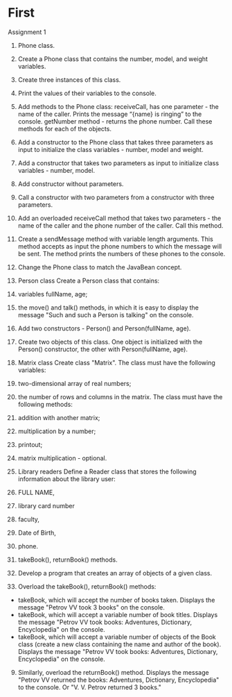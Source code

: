 # First
Assignment 1
1. Phone class.
1.	Create a Phone class that contains the number, model, and weight variables.
2.	Create three instances of this class.
3.	Print the values of their variables to the console.
4.	Add methods to the Phone class: receiveCall, has one parameter - the name of the caller. Prints the message “{name} is ringing” to the console. getNumber method - returns the phone number. Call these methods for each of the objects.
5.	Add a constructor to the Phone class that takes three parameters as input to initialize the class variables - number, model and weight.
6.	Add a constructor that takes two parameters as input to initialize class variables - number, model.
7.	Add constructor without parameters.
8.	Call a constructor with two parameters from a constructor with three parameters.
9.	Add an overloaded receiveCall method that takes two parameters - the name of the caller and the phone number of the caller. Call this method.
10.	Create a sendMessage method with variable length arguments. This method accepts as input the phone numbers to which the message will be sent. The method prints the numbers of these phones to the console.
11.	Change the Phone class to match the JavaBean concept. 

2. Person class
Create a Person class that contains:
1.	variables fullName, age;
2.	the move() and talk() methods, in which it is easy to display the message "Such and such a Person is talking" on the console.
3.	Add two constructors - Person() and Person(fullName, age).
4.	Create two objects of this class. One object is initialized with the Person() constructor, the other with Person(fullName, age).

3. Matrix class
Create class "Matrix". The class must have the following variables:
1.	two-dimensional array of real numbers;
2.	the number of rows and columns in the matrix.
The class must have the following methods:

1.	addition with another matrix;
2.	multiplication by a number;
3.	printout;
4.	matrix multiplication - optional.
4. Library readers
Define a Reader class that stores the following information about the library user:
1.	FULL NAME,
2.	library card number
3.	faculty,
4.	Date of Birth,
5.	phone.
6.	takeBook(), returnBook() methods.
7.	Develop a program that creates an array of objects of a given class.
8.	Overload the takeBook(), returnBook() methods:
- takeBook, which will accept the number of books taken. Displays the message "Petrov VV took 3 books" on the console.
- takeBook, which will accept a variable number of book titles. Displays the message "Petrov VV took books: Adventures, Dictionary, Encyclopedia" on the console.
- takeBook, which will accept a variable number of objects of the Book class (create a new class containing the name and author of the book). Displays the message "Petrov VV took books: Adventures, Dictionary, Encyclopedia" on the console.
9.	Similarly, overload the returnBook() method. Displays the message "Petrov VV returned the books: Adventures, Dictionary, Encyclopedia" to the console. Or "V. V. Petrov returned 3 books."

